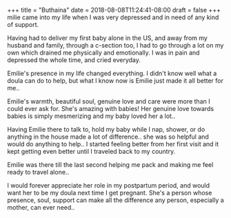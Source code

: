 +++
title = "Buthaina"
date = 2018-08-08T11:24:41-08:00
draft = false
+++
milie came into my life when I was very depressed and in need of any kind of support.

Having had to deliver my first baby alone in the US, and away from my husband and family, through a c-section too, I had to go through a lot on my own which drained me physically and emotionally. I was in pain and depressed the whole time, and cried everyday.

Emilie's presence in my life changed everything. I didn't know well what a doula can do to help, but what I know now is Emilie just made it all better for me..

Emilie's warmth, beautiful soul, genuine love and care were more than I could ever ask for.
She's amazing with babies! Her genuine love towards babies is simply mesmerizing and my baby loved her a lot..

Having Emilie there to talk to, hold my baby while I nap, shower, or do anything in the house made a lot of difference..
she was so helpful and would do anything to help..
I started feeling better from her first visit and it kept getting even better until I traveled back to my country.

Emilie was there till the last second helping me pack and making me feel ready to travel alone..

I would forever appreciate her role in my postpartum period, and would want her to be my doula next time I get pregnant.
She's a person whose presence, soul, support can make all the difference any person, especially a mother, can ever need..